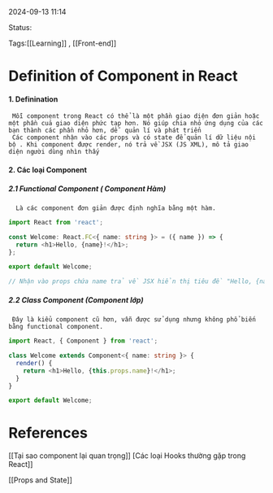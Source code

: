 
2024-09-13 11:14

Status:

Tags:[[Learning]] , [[Front-end]]


# Definition of Component in React

#### 1. Definination
     Mỗi component trong React có thể là một phần giao diện đơn giản hoặc một phần cuả giao diện phức tạp hơn. Nó giúp chia nhỏ ứng dụng của các bạn thành các phần nhỏ hơn, dễ  quản lí và phát triển
     Các component nhận vào các props và có state để quản lí dữ liệu nội bộ . Khi component được render, nó trả về JSX (JS XML), mô tả giao diện người dùng nhìn thấy

#### 2. Các loại Component
##### 2.1 Functional Component ( Component Hàm)
      Là các component đơn giản được định nghĩa bằng một hàm.

```typescript
import React from 'react';

const Welcome: React.FC<{ name: string }> = ({ name }) => {
  return <h1>Hello, {name}!</h1>;
};

export default Welcome;

// Nhận vào props chứa name trả về JSX hiển thị tiêu đề "Hello, {name}"
```

##### 2.2 Class Component (Component lớp)
     Đây là kiểu component cũ hơn, vẫn được sử dụng nhưng không phổ biến bằng functional component.

```typescript 
import React, { Component } from 'react';

class Welcome extends Component<{ name: string }> {
  render() {
    return <h1>Hello, {this.props.name}!</h1>;
  }
}

export default Welcome;

```
# References

[[Tại sao component lại quan trọng]]
[Các loại Hooks thường gặp trong React]]

[[Props and State]]

